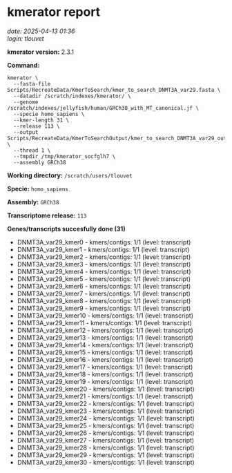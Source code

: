 # kmerator report
*date: 2025-04-13 01:36*  
*login: tlouvet*

**kmerator version:** 2.3.1

**Command:**

```
kmerator \
  --fasta-file Scripts/RecreateData/KmerToSearch/kmer_to_search_DNMT3A_var29.fasta \
  --datadir /scratch/indexes/kmerator/ \
  --genome /scratch/indexes/jellyfish/human/GRCh38_with_MT_canonical.jf \
  --specie homo_sapiens \
  --kmer-length 31 \
  --release 113 \
  --output Scripts/RecreateData/KmerToSearchOutput/kmer_to_search_DNMT3A_var29_output \
  --thread 1 \
  --tmpdir /tmp/kmerator_socfglh7 \
  --assembly GRCh38
```

**Working directory:** `/scratch/users/tlouvet`

**Specie:** `homo_sapiens`

**Assembly:** `GRCh38`

**Transcriptome release:** `113`

**Genes/transcripts succesfully done (31)**

- DNMT3A_var29_kmer0 - kmers/contigs: 1/1 (level: transcript)
- DNMT3A_var29_kmer1 - kmers/contigs: 1/1 (level: transcript)
- DNMT3A_var29_kmer2 - kmers/contigs: 1/1 (level: transcript)
- DNMT3A_var29_kmer3 - kmers/contigs: 1/1 (level: transcript)
- DNMT3A_var29_kmer4 - kmers/contigs: 1/1 (level: transcript)
- DNMT3A_var29_kmer5 - kmers/contigs: 1/1 (level: transcript)
- DNMT3A_var29_kmer6 - kmers/contigs: 1/1 (level: transcript)
- DNMT3A_var29_kmer7 - kmers/contigs: 1/1 (level: transcript)
- DNMT3A_var29_kmer8 - kmers/contigs: 1/1 (level: transcript)
- DNMT3A_var29_kmer9 - kmers/contigs: 1/1 (level: transcript)
- DNMT3A_var29_kmer10 - kmers/contigs: 1/1 (level: transcript)
- DNMT3A_var29_kmer11 - kmers/contigs: 1/1 (level: transcript)
- DNMT3A_var29_kmer12 - kmers/contigs: 1/1 (level: transcript)
- DNMT3A_var29_kmer13 - kmers/contigs: 1/1 (level: transcript)
- DNMT3A_var29_kmer14 - kmers/contigs: 1/1 (level: transcript)
- DNMT3A_var29_kmer15 - kmers/contigs: 1/1 (level: transcript)
- DNMT3A_var29_kmer16 - kmers/contigs: 1/1 (level: transcript)
- DNMT3A_var29_kmer17 - kmers/contigs: 1/1 (level: transcript)
- DNMT3A_var29_kmer18 - kmers/contigs: 1/1 (level: transcript)
- DNMT3A_var29_kmer19 - kmers/contigs: 1/1 (level: transcript)
- DNMT3A_var29_kmer20 - kmers/contigs: 1/1 (level: transcript)
- DNMT3A_var29_kmer21 - kmers/contigs: 1/1 (level: transcript)
- DNMT3A_var29_kmer22 - kmers/contigs: 1/1 (level: transcript)
- DNMT3A_var29_kmer23 - kmers/contigs: 1/1 (level: transcript)
- DNMT3A_var29_kmer24 - kmers/contigs: 1/1 (level: transcript)
- DNMT3A_var29_kmer25 - kmers/contigs: 1/1 (level: transcript)
- DNMT3A_var29_kmer26 - kmers/contigs: 1/1 (level: transcript)
- DNMT3A_var29_kmer27 - kmers/contigs: 1/1 (level: transcript)
- DNMT3A_var29_kmer28 - kmers/contigs: 1/1 (level: transcript)
- DNMT3A_var29_kmer29 - kmers/contigs: 1/1 (level: transcript)
- DNMT3A_var29_kmer30 - kmers/contigs: 1/1 (level: transcript)
